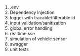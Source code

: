 1. .env
2. Dependency Injection
3. logger with tracable/filterable id
4. input validation/sanitization
5. global error handling
6. realtime sse
7.  simulation of vehicle sensor
8.  swagger
9.  unit tests
